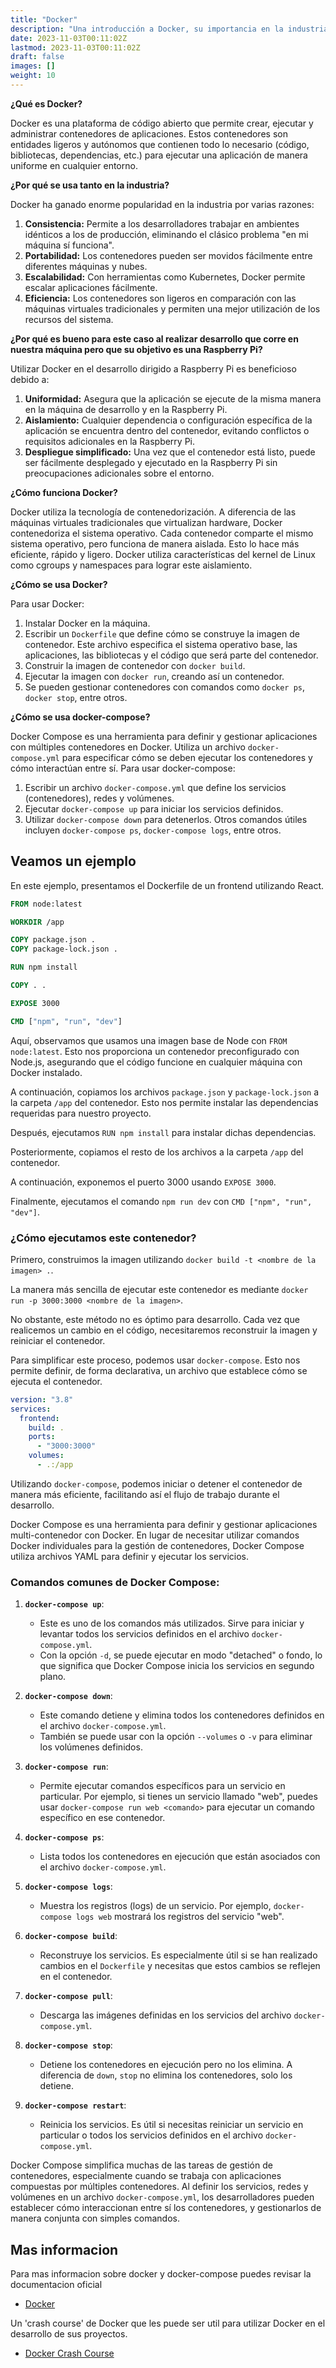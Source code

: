 ```yaml
---
title: "Docker"
description: "Una introducción a Docker, su importancia en la industria y cómo utilizarlo."
date: 2023-11-03T00:11:02Z
lastmod: 2023-11-03T00:11:02Z
draft: false
images: []
weight: 10
---
```


**¿Qué es Docker?**

Docker es una plataforma de código abierto que permite crear, ejecutar y administrar contenedores de aplicaciones. Estos contenedores son entidades ligeros y autónomos que contienen todo lo necesario (código, bibliotecas, dependencias, etc.) para ejecutar una aplicación de manera uniforme en cualquier entorno.

**¿Por qué se usa tanto en la industria?**

Docker ha ganado enorme popularidad en la industria por varias razones:

1. **Consistencia:** Permite a los desarrolladores trabajar en ambientes idénticos a los de producción, eliminando el clásico problema "en mi máquina sí funciona".
2. **Portabilidad:** Los contenedores pueden ser movidos fácilmente entre diferentes máquinas y nubes.
3. **Escalabilidad:** Con herramientas como Kubernetes, Docker permite escalar aplicaciones fácilmente.
4. **Eficiencia:** Los contenedores son ligeros en comparación con las máquinas virtuales tradicionales y permiten una mejor utilización de los recursos del sistema.

**¿Por qué es bueno para este caso al realizar desarrollo que corre en nuestra máquina pero que su objetivo es una Raspberry Pi?**

Utilizar Docker en el desarrollo dirigido a Raspberry Pi es beneficioso debido a:

1. **Uniformidad:** Asegura que la aplicación se ejecute de la misma manera en la máquina de desarrollo y en la Raspberry Pi.
2. **Aislamiento:** Cualquier dependencia o configuración específica de la aplicación se encuentra dentro del contenedor, evitando conflictos o requisitos adicionales en la Raspberry Pi.
3. **Despliegue simplificado:** Una vez que el contenedor está listo, puede ser fácilmente desplegado y ejecutado en la Raspberry Pi sin preocupaciones adicionales sobre el entorno.

**¿Cómo funciona Docker?**

Docker utiliza la tecnología de contenedorización. A diferencia de las máquinas virtuales tradicionales que virtualizan hardware, Docker contenedoriza el sistema operativo. Cada contenedor comparte el mismo sistema operativo, pero funciona de manera aislada. Esto lo hace más eficiente, rápido y ligero. Docker utiliza características del kernel de Linux como cgroups y namespaces para lograr este aislamiento.

**¿Cómo se usa Docker?**

Para usar Docker:

1. Instalar Docker en la máquina.
2. Escribir un `Dockerfile` que define cómo se construye la imagen de contenedor. Este archivo especifica el sistema operativo base, las aplicaciones, las bibliotecas y el código que será parte del contenedor.
3. Construir la imagen de contenedor con `docker build`.
4. Ejecutar la imagen con `docker run`, creando así un contenedor.
5. Se pueden gestionar contenedores con comandos como `docker ps`, `docker stop`, entre otros.

**¿Cómo se usa docker-compose?**

Docker Compose es una herramienta para definir y gestionar aplicaciones con múltiples contenedores en Docker. Utiliza un archivo `docker-compose.yml` para especificar cómo se deben ejecutar los contenedores y cómo interactúan entre sí.
Para usar docker-compose:

1. Escribir un archivo `docker-compose.yml` que define los servicios (contenedores), redes y volúmenes.
2. Ejecutar `docker-compose up` para iniciar los servicios definidos.
3. Utilizar `docker-compose down` para detenerlos. Otros comandos útiles incluyen `docker-compose ps`, `docker-compose logs`, entre otros.

## Veamos un ejemplo

En este ejemplo, presentamos el Dockerfile de un frontend utilizando React.

```dockerfile
FROM node:latest

WORKDIR /app

COPY package.json .
COPY package-lock.json .

RUN npm install

COPY . .

EXPOSE 3000

CMD ["npm", "run", "dev"]
```

Aquí, observamos que usamos una imagen base de Node con `FROM node:latest`. Esto nos proporciona un contenedor preconfigurado con Node.js, asegurando que el código funcione en cualquier máquina con Docker instalado.

A continuación, copiamos los archivos `package.json` y `package-lock.json` a la carpeta `/app` del contenedor. Esto nos permite instalar las dependencias requeridas para nuestro proyecto.

Después, ejecutamos `RUN npm install` para instalar dichas dependencias.

Posteriormente, copiamos el resto de los archivos a la carpeta `/app` del contenedor.

A continuación, exponemos el puerto 3000 usando `EXPOSE 3000`.

Finalmente, ejecutamos el comando `npm run dev` con `CMD ["npm", "run", "dev"]`.

### ¿Cómo ejecutamos este contenedor?

Primero, construimos la imagen utilizando `docker build -t <nombre de la imagen> .`.

La manera más sencilla de ejecutar este contenedor es mediante `docker run -p 3000:3000 <nombre de la imagen>`.

No obstante, este método no es óptimo para desarrollo. Cada vez que realicemos un cambio en el código, necesitaremos reconstruir la imagen y reiniciar el contenedor.

Para simplificar este proceso, podemos usar `docker-compose`. Esto nos permite definir, de forma declarativa, un archivo que establece cómo se ejecuta el contenedor.

```yaml
version: "3.8"
services:
  frontend:
    build: .
    ports:
      - "3000:3000"
    volumes:
      - .:/app
```

Utilizando `docker-compose`, podemos iniciar o detener el contenedor de manera más eficiente, facilitando así el flujo de trabajo durante el desarrollo.

Docker Compose es una herramienta para definir y gestionar aplicaciones multi-contenedor con Docker. En lugar de necesitar utilizar comandos Docker individuales para la gestión de contenedores, Docker Compose utiliza archivos YAML para definir y ejecutar los servicios.

### Comandos comunes de Docker Compose:

1. **`docker-compose up`**:
   - Este es uno de los comandos más utilizados. Sirve para iniciar y levantar todos los servicios definidos en el archivo `docker-compose.yml`.
   - Con la opción `-d`, se puede ejecutar en modo "detached" o fondo, lo que significa que Docker Compose inicia los servicios en segundo plano.

2. **`docker-compose down`**:
   - Este comando detiene y elimina todos los contenedores definidos en el archivo `docker-compose.yml`.
   - También se puede usar con la opción `--volumes` o `-v` para eliminar los volúmenes definidos.

3. **`docker-compose run`**:
   - Permite ejecutar comandos específicos para un servicio en particular. Por ejemplo, si tienes un servicio llamado "web", puedes usar `docker-compose run web <comando>` para ejecutar un comando específico en ese contenedor.

4. **`docker-compose ps`**:
   - Lista todos los contenedores en ejecución que están asociados con el archivo `docker-compose.yml`.

5. **`docker-compose logs`**:
   - Muestra los registros (logs) de un servicio. Por ejemplo, `docker-compose logs web` mostrará los registros del servicio "web".

6. **`docker-compose build`**:
   - Reconstruye los servicios. Es especialmente útil si se han realizado cambios en el `Dockerfile` y necesitas que estos cambios se reflejen en el contenedor.

7. **`docker-compose pull`**:
   - Descarga las imágenes definidas en los servicios del archivo `docker-compose.yml`.

8. **`docker-compose stop`**:
   - Detiene los contenedores en ejecución pero no los elimina. A diferencia de `down`, `stop` no elimina los contenedores, solo los detiene.

9. **`docker-compose restart`**:
   - Reinicia los servicios. Es útil si necesitas reiniciar un servicio en particular o todos los servicios definidos en el archivo `docker-compose.yml`.

Docker Compose simplifica muchas de las tareas de gestión de contenedores, especialmente cuando se trabaja con aplicaciones compuestas por múltiples contenedores. Al definir los servicios, redes y volúmenes en un archivo `docker-compose.yml`, los desarrolladores pueden establecer cómo interaccionan entre sí los contenedores, y gestionarlos de manera conjunta con simples comandos.

## Mas informacion

Para mas informacion sobre docker y docker-compose puedes revisar la documentacion oficial

- [Docker](https://docs.docker.com/)

Un 'crash course' de Docker que les puede ser util para utilizar Docker en el desarrollo de sus proyectos.

- [Docker Crash Course](https://www.youtube.com/watch?v=Kyx2PsuwomE)
